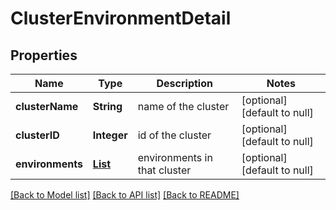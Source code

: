 # ClusterEnvironmentDetail
## Properties

Name | Type | Description | Notes
------------ | ------------- | ------------- | -------------
**clusterName** | **String** | name of the cluster | [optional] [default to null]
**clusterID** | **Integer** | id of the cluster | [optional] [default to null]
**environments** | [**List**](EnvironmentDetail.md) | environments in that cluster | [optional] [default to null]

[[Back to Model list]](../README.md#documentation-for-models) [[Back to API list]](../README.md#documentation-for-api-endpoints) [[Back to README]](../README.md)

